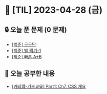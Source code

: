 # 📆 [TIL] 2023-04-28 (금)

## 🔒 오늘 푼 문제 (0 문제)

- [[백준] 구구단](https://www.acmicpc.net/problem/2739)
- [[백준] 별 찍기-1](https://www.acmicpc.net/problem/2438)
- [[백준] 빠른 A+B](https://www.acmicpc.net/problem/15552)

## 📝 오늘 공부한 내용

- [[카테캠-기초교육] Part1: Ch7. CSS 개요](https://monsta-zo.github.io/kakaotechcam/KTC-1-7/)
